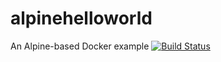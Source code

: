 # alpinehelloworld
An Alpine-based Docker example
[![Build Status](http://35.182.131.109:8080/buildStatus/icon?job=alpinehelloworld)](http://35.182.131.109:8080/job/alpinehelloworld/)

